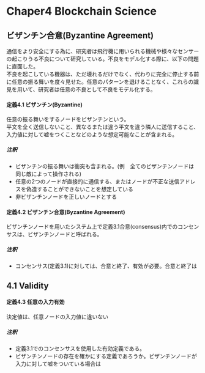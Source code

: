 # Chaper4 Blockchain Science

## ビザンチン合意(Byzantine Agreement)
通信をより安全にする為に、研究者は飛行機に用いられる機械や様々なセンサーの起こりうる不良について研究している。不良をモデル化する際に、以下の問題に直面した。<br />
不良を起こしている機器は、ただ壊れるだけでなく、代わりに完全に停止する前に任意の振る舞いを度々見せた。任意のパターンを退けることなく、これらの識見を用いて、研究者は任意の不良として不良をモデル化する。

#### 定義4.1 ビザンチン(Byzantine) 

任意の振る舞いをするノードをビザンチンという。<br />
平文を全く送信しないこと、異なるまたは違う平文を違う隣人に送信すること、入力値に対して嘘をつくことなどのような想定可能なことが含まれる。

##### 注釈　

* ビザンチンの振る舞いは衝突も含まれる。(例　全てのビザンチンノードは同じ敵によって操作される)
* 任意の2つのノードが直接的に通信する、またはノードが不正な送信アドレスを偽造することができないことを想定している
* 非ビザンチンノードを正しいノードとする

#### 定義4.2 ビザンチン合意(Byzantine Agreement)
ビザンチンノードを用いたシステム上で定義3.1合意(consensus)内でのコンセンサスは、ビザンチンノードと呼ばれる。

##### 注釈　

* コンセンサス(定義3.1)に対しては、合意と終了、有効が必要。合意と終了は

## 4.1 Validity

#### 定義4.3 任意の入力有効

決定値は、任意ノードの入力値に違いない

##### 注釈

* 定義3.1でのコンセンサスを使用した有効定義である。
* ビザンチンノードの存在を確かにする定義であろうか。ビザンチンノードが入力に対して嘘をついている場合は


